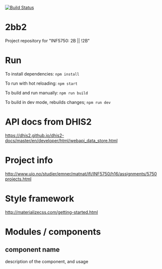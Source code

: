 [![Build Status](https://travis-ci.com/samuelsen/2bb2.svg?token=o7BqGGM4ZyxkoMpxUqjD&branch=master)](https://travis-ci.com/samuelsen/2bb2)

# 2bb2
Project repository for "INF5750: 2B || !2B"

# Run
To install dependencies: ```npm install```

To run with hot reloading: ```npm start```

To build and run manually: ```npm run build```

To build in dev mode, rebuilds changes; ```npm run dev```

# API docs from DHIS2
https://dhis2.github.io/dhis2-docs/master/en/developer/html/webapi_data_store.html

# Project info
http://www.uio.no/studier/emner/matnat/ifi/INF5750/h16/assignments/5750projects.html

# Style framework
http://materializecss.com/getting-started.html

# Modules / components
## component name
description of the component, and usage

